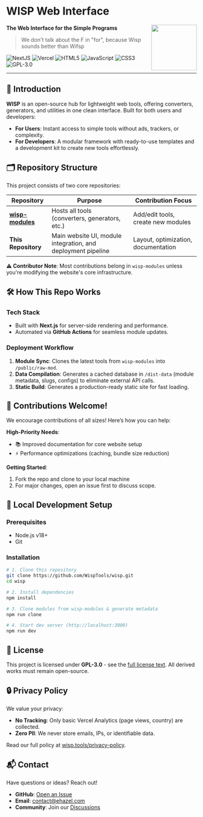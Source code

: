 # WISP Web Interface

> <img src="https://www.wisp.tools/assets/favicon/favicon.svg" align="right" width="120px" />

**The Web Interface for the Simple Programs**

> We don't talk about the F in "for", because Wisp sounds better than Wifsp

![NextJS](https://img.shields.io/badge/next%20js-000000?style=for-the-badge&logo=nextdotjs&logoColor=white)
![Vercel](https://img.shields.io/badge/Vercel-000000?style=for-the-badge&logo=vercel&logoColor=white)
![HTML5](https://img.shields.io/badge/HTML5-E34F26?style=for-the-badge&logo=html5&logoColor=white)
![JavaScript](https://img.shields.io/badge/JavaScript-323330?style=for-the-badge&logo=javascript&logoColor=F7DF1E)
![CSS3](https://img.shields.io/badge/CSS3-1572B6?style=for-the-badge&logo=css3&logoColor=white)
![GPL-3.0](https://img.shields.io/badge/GPL--3.0-red?style=for-the-badge)

---

## 🌟 Introduction

**WISP** is an open-source hub for lightweight web tools, offering converters, generators, and utilities in one clean interface. Built for both users and developers:

- **For Users**: Instant access to simple tools without ads, trackers, or complexity.
- **For Developers**: A modular framework with ready-to-use templates and a development kit to create new tools effortlessly.

## 🗂 Repository Structure

This project consists of two core repositories:

| Repository                                                    | Purpose                                                      | Contribution Focus                  |
| ------------------------------------------------------------- | ------------------------------------------------------------ | ----------------------------------- |
| **[wisp-modules](https://github.com/WispTools/wisp-modules)** | Hosts all tools (converters, generators, etc.)               | Add/edit tools, create new modules  |
| **This Repository**                                           | Main website UI, module integration, and deployment pipeline | Layout, optimization, documentation |

**⚠️ Contributor Note**: Most contributions belong in `wisp-modules` unless you're modifying the website's core infrastructure.

## 🛠 How This Repo Works

### Tech Stack

- Built with **Next.js** for server-side rendering and performance.
- Automated via **GitHub Actions** for seamless module updates.

### Deployment Workflow

1. **Module Sync**: Clones the latest tools from `wisp-modules` into `/public/raw-mod`.
2. **Data Compilation**: Generates a cached database in `/dist-data` (module metadata, slugs, configs) to eliminate external API calls.
3. **Static Build**: Generates a production-ready static site for fast loading.

## 🤝 Contributions Welcome!

We encourage contributions of all sizes! Here’s how you can help:

**High-Priority Needs**:

- 📚 Improved documentation for core website setup
- ⚡ Performance optimizations (caching, bundle size reduction)

**Getting Started**:

1. Fork the repo and clone to your local machine
2. For major changes, open an issue first to discuss scope.

## 🚀 Local Development Setup

### Prerequisites

- Node.js v18+
- Git

### Installation

```bash
# 1. Clone this repository
git clone https://github.com/WispTools/wisp.git
cd wisp

# 2. Install dependencies
npm install

# 3. Clone modules from wisp-modules & generate metadata
npm run clone

# 4. Start dev server (http://localhost:3000)
npm run dev
```

## 📜 License

This project is licensed under **GPL-3.0** - see the [full license text](https://www.gnu.org/licenses/gpl-3.0.en.html). All derived works must remain open-source.

## 🔒 Privacy Policy

We value your privacy:

- **No Tracking**: Only basic Vercel Analytics (page views, country) are collected.
- **Zero PII**: We never store emails, IPs, or identifiable data.

Read our full policy at [wisp.tools/privacy-policy](https://wisp.tools/privacy-policy).

## 📬 Contact

Have questions or ideas? Reach out!

- **GitHub**: [Open an Issue](https://github.com/WispTools/wisp/issues)
- **Email**: [contact@ehazel.com](mailto:contact@ehazel.com)
- **Community**: Join our [Discussions](https://github.com/WispTools/wisp/discussions)
